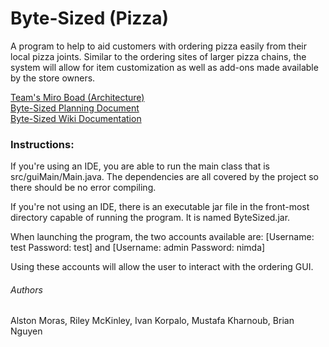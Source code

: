 # Byte-Sized (Pizza)
A program to help to aid customers with ordering pizza easily from their local pizza joints. Similar to the ordering sites of larger pizza chains, the system will allow for item customization as well as add-ons made available by the store owners.﻿

[Team's Miro Boad (Architecture)](https://miro.com/app/board/uXjVPvnCMpw=/)  
[Byte-Sized Planning Document](https://github.com/BrianNguyen0116/EECS3311SM-T15/blob/main/doc/Planning%20Document%20(1).pdf)  
[Byte-Sized Wiki Documentation](https://github.com/BrianNguyen0116/EECS3311SM-T15/blob/main/doc/wiki%20(1).pdf)


### Instructions:
If you're using an IDE, you are able to run the main class that is src/guiMain/Main.java. The dependencies are all covered by the project so there should be no error compiling.

If you're not using an IDE, there is an executable jar file in the front-most directory capable of running the program. It is named ByteSized.jar.

When launching the program, the two accounts available are: [Username: test Password: test] and [Username: admin Password: nimda]

Using these accounts will allow the user to interact with the ordering GUI.

###### Authors
Alston Moras, Riley McKinley, Ivan Korpalo, Mustafa Kharnoub, Brian Nguyen
